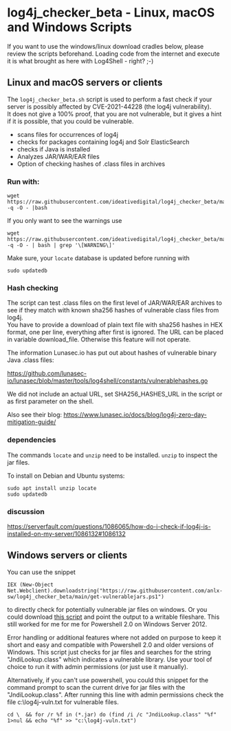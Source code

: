 # log4j_checker_beta - Linux, macOS and Windows Scripts

If you want to use the windows/linux download cradles below, please review the scripts beforehand. Loading code from the internet and execute it is what brought as here with Log4Shell - right? ;-)

## Linux and macOS servers or clients

The `log4j_checker_beta.sh` script is used to perform a fast check if your server is possibly affected by CVE-2021-44228 (the log4j vulnerability).  
It does not give a 100% proof, that you are not vulnerable, but it gives a hint if it is possible, that you could be vulnerable.

- scans files for occurrences of log4j
- checks for packages containing log4j and Solr ElasticSearch
- checks if Java is installed
- Analyzes JAR/WAR/EAR files
- Option of checking hashes of .class files in archives

### Run with:

    wget https://raw.githubusercontent.com/ideativedigital/log4j_checker_beta/main/log4j_checker_beta.sh -q -O - |bash

If you only want to see the warnings use

    wget https://raw.githubusercontent.com/ideativedigital/log4j_checker_beta/main/log4j_checker_beta.sh -q -O - | bash | grep '\[WARNING\]'

Make sure, your `locate` database is updated before running with 

    sudo updatedb

### Hash checking

The script can test .class files on the first level of JAR/WAR/EAR archives to see if they match with known sha256 hashes of vulnerable class files from log4j.  
You have to provide a download of plain text file with sha256 hashes in HEX format, one per line, everything after first <space> is ignored.
The URL can be placed in variable download_file. Otherwise this feature will not operate.
    
The information Lunasec.io has put out about hashes of vulnerable binary Java .class files:

https://github.com/lunasec-io/lunasec/blob/master/tools/log4shell/constants/vulnerablehashes.go

We did not include an actual URL, set SHA256_HASHES_URL in the script or as first parameter on the shell. 

Also see their blog: https://www.lunasec.io/docs/blog/log4j-zero-day-mitigation-guide/

### dependencies

The commands `locate` and `unzip` need to be installed. `unzip` to inspect the jar files.

To install on Debian and Ubuntu systems:
    
    sudo apt install unzip locate
    sudo updatedb

### discussion

https://serverfault.com/questions/1086065/how-do-i-check-if-log4j-is-installed-on-my-server/1086132#1086132

    
## Windows servers or clients
    
You can use the snippet
    
    IEX (New-Object Net.Webclient).downloadstring("https://raw.githubusercontent.com/anlx-sw/log4j_checker_beta/main/get-vulnerablejars.ps1")
    
to directly check for potentially vulnerable jar files on windows. Or you could download [this  script](get-vulnerablejars-win.ps1) and point the output to a writable fileshare.
This still worked for me for me for Powershell 2.0 on Windows Server 2012.

Error handling or additional features where not added on purpose to keep it short and easy and compatible with Powershell 2.0 and older versions of Windows. This script just checks for jar files and searches for the string "JndiLookup.class" which indicates a vulnerable library. Use your tool of choice to run it with admin permissions (or just use it manually).
    
Alternatively, if you can't use powershell, you could this snippet for the command prompt to scan the current drive for jar files with the "JndiLookup.class".
After running this line with admin permissions check the file c:\log4j-vuln.txt for vulnerable files.
    
    cd \  && for /r %f in (*.jar) do (find /i /c "JndiLookup.class" "%f" 1>nul && echo "%f" >> "c:\log4j-vuln.txt")
